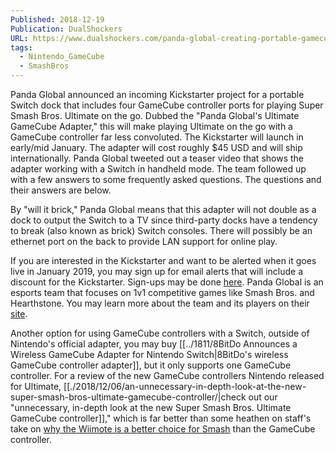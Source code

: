 ```yaml
---
Published: 2018-12-19
Publication: DualShockers
URL: https://www.dualshockers.com/panda-global-creating-portable-gamecube-dock/
tags:
  - Nintendo_GameCube
  - SmashBros
---
```

Panda Global announced an incoming Kickstarter project for a portable Switch dock that includes four GameCube controller ports for playing Super Smash Bros. Ultimate on the go. Dubbed the "Panda Global's Ultimate GameCube Adapter," this will make playing Ultimate on the go with a GameCube controller far less convoluted. The Kickstarter will launch in early/mid January. The adapter will cost roughly $45 USD and will ship internationally. Panda Global tweeted out a teaser video that shows the adapter working with a Switch in handheld mode. The team followed up with a few answers to some frequently asked questions. The questions and their answers are below.

By "will it brick," Panda Global means that this adapter will not double as a dock to output the Switch to a TV since third-party docks have a tendency to break (also known as brick) Switch consoles. There will possibly be an ethernet port on the back to provide LAN support for online play.

If you are interested in the Kickstarter and want to be alerted when it goes live in January 2019, you may sign up for email alerts that will include a discount for the Kickstarter. Sign-ups may be done [here](https://panda.gg/pages/adapter). Panda Global is an esports team that focuses on 1v1 competitive games like Smash Bros. and Hearthstone. You may learn more about the team and its players on their [site](https://panda.gg/).

Another option for using GameCube controllers with a Switch, outside of Nintendo's official adapter, you may buy [[../1811/8BitDo Announces a Wireless GameCube Adapter for Nintendo Switch|8BitDo's wireless GameCube controller adapter]], but it only supports one GameCube controller. For a review of the new GameCube controllers Nintendo released for Ultimate, [[./2018/12/06/an-unnecessary-in-depth-look-at-the-new-super-smash-bros-ultimate-gamecube-controller/|check out our "unnecessary, in-depth look at the new Super Smash Bros. Ultimate GameCube controller]]," which is far better than some heathen on staff's take on [why the Wiimote is a better choice for Smash](https://www.dualshockers.com/super-smash-bros-ultimate-wii-remote/) than the GameCube controller.